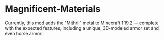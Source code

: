 # Magnificent-Materials

Currently, this mod adds the "Mithril" metal to Minecraft 1.19.2 — complete with the expected features, including a unique, 3D-modeled armor set and even horse armor.

